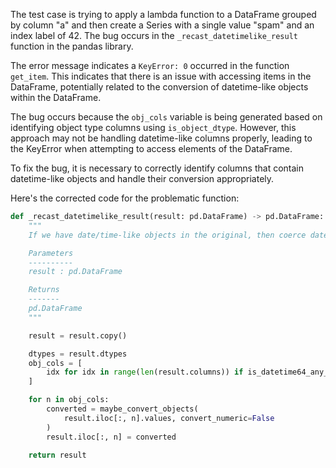 The test case is trying to apply a lambda function to a DataFrame grouped by column "a" and then create a Series with a single value "spam" and an index label of 42. The bug occurs in the `_recast_datetimelike_result` function in the pandas library.

The error message indicates a `KeyError: 0` occurred in the function `get_item`. This indicates that there is an issue with accessing items in the DataFrame, potentially related to the conversion of datetime-like objects within the DataFrame.

The bug occurs because the `obj_cols` variable is being generated based on identifying object type columns using `is_object_dtype`. However, this approach may not be handling datetime-like columns properly, leading to the KeyError when attempting to access elements of the DataFrame.

To fix the bug, it is necessary to correctly identify columns that contain datetime-like objects and handle their conversion appropriately.

Here's the corrected code for the problematic function:

```python
def _recast_datetimelike_result(result: pd.DataFrame) -> pd.DataFrame:
    """
    If we have date/time-like objects in the original, then coerce dates as we are stacking, which can easily have object dtypes here.

    Parameters
    ----------
    result : pd.DataFrame

    Returns
    -------
    pd.DataFrame
    """

    result = result.copy()

    dtypes = result.dtypes
    obj_cols = [
        idx for idx in range(len(result.columns)) if is_datetime64_any_dtype(dtypes[idx])
    ]

    for n in obj_cols:
        converted = maybe_convert_objects(
            result.iloc[:, n].values, convert_numeric=False
        )
        result.iloc[:, n] = converted

    return result
```